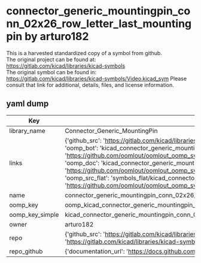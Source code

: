 # connector_generic_mountingpin_conn_02x26_row_letter_last_mountingpin by arturo182  
This is a harvested standardized copy of a symbol from github.  
The original project can be found at:  
https://gitlab.com/kicad/libraries/kicad-symbols  
The original symbol can be found in:
https://gitlab.com/kicad/libraries/kicad-symbols/Video.kicad_sym
Please consult that link for additional, details, files, and license information.  
## yaml dump  
| Key | Value |  
| --- | --- |  
| library_name | Connector_Generic_MountingPin |  
| links | {'github_src': 'https://gitlab.com/kicad/libraries/kicad-symbols/Video.kicad_sym', 'github_src_repo': 'https://gitlab.com/kicad/libraries/kicad-symbols', 'oomp_bot': 'kicad_connector_generic_mountingpin_conn_02x26_row_letter_last_mountingpin/working', 'oomp_bot_github': 'https://github.com/oomlout/oomlout_oomp_symbol_bot/tree/main/kicad_connector_generic_mountingpin_conn_02x26_row_letter_last_mountingpin/working', 'oomp_doc': 'kicad_connector_generic_mountingpin_conn_02x26_row_letter_last_mountingpin/working', 'oomp_doc_github': 'https://github.com/oomlout/oomlout_oomp_symbol_doc/tree/main/kicad_connector_generic_mountingpin_conn_02x26_row_letter_last_mountingpin/working', 'oomp_src_flat': 'symbols_flat/kicad_connector_generic_mountingpin_conn_02x26_row_letter_last_mountingpin/working', 'oomp_src_flat_github': 'https://github.com/oomlout/oomlout_oomp_symbol_src/tree/main/kicad_connector_generic_mountingpin_conn_02x26_row_letter_last_mountingpin/working'} |  
| name | connector_generic_mountingpin_conn_02x26_row_letter_last_mountingpin |  
| oomp_key | oomp_kicad_connector_generic_mountingpin_conn_02x26_row_letter_last_mountingpin |  
| oomp_key_simple | kicad_connector_generic_mountingpin_conn_02x26_row_letter_last_mountingpin |  
| owner | arturo182 |  
| repo | {'github_src': 'https://gitlab.com/kicad/libraries/kicad-symbols/Video.kicad_sym', 'name': 'libraries/kicad-symbols', 'owner': 'kicad', 'url': 'https://gitlab.com/kicad/libraries/kicad-symbols'} |  
| repo_github | {'documentation_url': 'https://docs.github.com/rest/repos/repos#get-a-repository', 'message': 'Not Found'} |  

